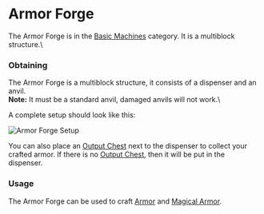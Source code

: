 # Armor Forge

The Armor Forge is in the [Basic Machines](https://github.com/Slimefun/Slimefun4/wiki/Basic-Machines) category. It is a multiblock structure.\


### Obtaining

The Armor Forge is a multiblock structure, it consists of a dispenser and an anvil.\
**Note:** It must be a standard anvil, damaged anvils will not work.\


A complete setup should look like this:

![Armor Forge Setup](https://raw.githubusercontent.com/TheBusyBiscuit/Slimefun4-Wiki/master/images/multiblock-armor-forge.png)

You can also place an [Output Chest](https://github.com/Slimefun/Slimefun4/wiki/Output-Chest) next to the dispenser to collect your crafted armor. If there is no [Output Chest](https://github.com/Slimefun/Slimefun4/wiki/Output-Chest), then it will be put in the dispenser.

### Usage

The Armor Forge can be used to craft [Armor](https://github.com/Slimefun/Slimefun4/wiki/Armor) and [Magical Armor](https://github.com/Slimefun/Slimefun4/wiki/Magical-Armor).
